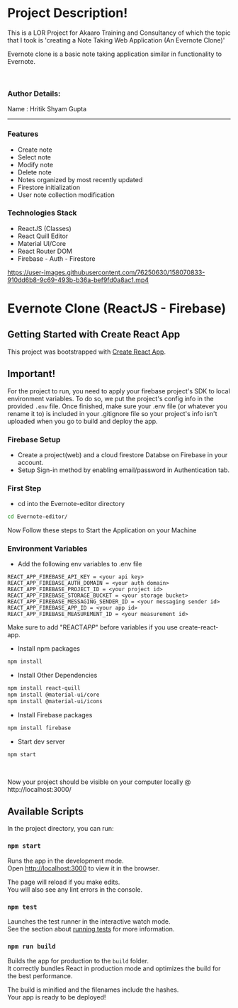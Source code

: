 # Project Description!

This is a LOR Project for Akaaro Training and Consultancy of which the topic that I took is 'creating a Note Taking Web Application (An Evernote Clone)'

Evernote clone is a basic note taking application similar in functionality to Evernote.

<br>

### Author Details:
<p>Name     : Hritik Shyam Gupta</p>

--------------------------------------------------------------

### Features
* Create note
* Select note
* Modify note
* Delete note
* Notes organized by most recently updated
* Firestore initialization
* User note collection modification

### Technologies Stack
* ReactJS (Classes)
* React Quill Editor
* Material UI/Core
* React Router DOM
* Firebase - Auth - Firestore




https://user-images.githubusercontent.com/76250630/158070833-910dd6b8-9c69-493b-b36a-bef9fd0a8ac1.mp4




# Evernote Clone (ReactJS - Firebase)

## Getting Started with Create React App

This project was bootstrapped with [Create React App](https://github.com/facebook/create-react-app).


## Important!

For the project to run, you need to apply your firebase project's SDK to local environment variables. To do so, we put the project's config info in the provided `.env` file.
Once finished, make sure your .env file (or whatever you rename it to) is included in your .gitignore file so your project's info isn't uploaded when you go to build and deploy the app.

### Firebase Setup

- Create a project(web) and a cloud firestore Databse on Firebase in your account.
- Setup Sign-in method by enabling email/password in Authentication tab.

### First Step

- cd into the Evernote-editor directory

```bash
cd Evernote-editor/
```

Now Follow these steps to Start the Application on your Machine


### Environment Variables

- Add the following env variables to .env file

```
REACT_APP_FIREBASE_API_KEY = <your api key>
REACT_APP_FIREBASE_AUTH_DOMAIN = <your auth domain>
REACT_APP_FIREBASE_PROJECT_ID = <your project id>
REACT_APP_FIREBASE_STORAGE_BUCKET = <your storage bucket>
REACT_APP_FIREBASE_MESSAGING_SENDER_ID = <your messaging sender id>
REACT_APP_FIREBASE_APP_ID = <your app id>
REACT_APP_FIREBASE_MEASUREMENT_ID = <your measurement id>
```

Make sure to add "REACT*APP*" before variables if you use create-react-app.

- Install npm packages

```bash
npm install
```

- Install Other Dependencies

```bash
npm install react-quill
npm install @material-ui/core
npm install @material-ui/icons
```

- Install Firebase packages

```bash
npm install firebase
```

- Start dev server

```bash
npm start
```

<br>


Now your project should be visible on your computer locally @ http://localhost:3000/

## Available Scripts

In the project directory, you can run:

### `npm start`

Runs the app in the development mode.\
Open [http://localhost:3000](http://localhost:3000) to view it in the browser.

The page will reload if you make edits.\
You will also see any lint errors in the console.

### `npm test`

Launches the test runner in the interactive watch mode.\
See the section about [running tests](https://facebook.github.io/create-react-app/docs/running-tests) for more information.

### `npm run build`

Builds the app for production to the `build` folder.\
It correctly bundles React in production mode and optimizes the build for the best performance.

The build is minified and the filenames include the hashes.\
Your app is ready to be deployed!
